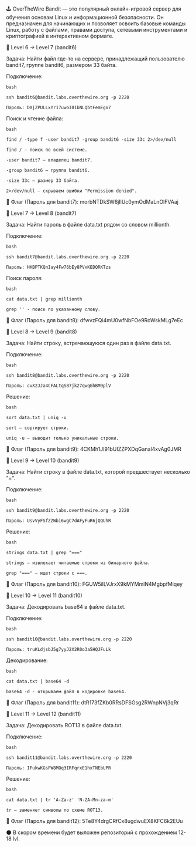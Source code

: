 🕹️ OverTheWire Bandit — это популярный онлайн-игровой сервер для обучения основам Linux и информационной безопасности. Он предназначен для начинающих и позволяет освоить базовые команды Linux, работу с файлами, правами доступа, сетевыми инструментами и криптографией в интерактивном формате.

🔑 Level 6 → Level 7 (bandit6)

Задача: Найти файл где-то на сервере, принадлежащий пользователю bandit7, группе bandit6, размером 33 байта.

Подключение:

    bash

    ssh bandit6@bandit.labs.overthewire.org -p 2220  

    Пароль: DXjZPULLxYr17uwoI01bNLQbtFemEgo7

Поиск и чтение файла:
 
    bash

    find / -type f -user bandit7 -group bandit6 -size 33c 2>/dev/null

    find / – поиск по всей системе.

    -user bandit7 – владелец bandit7.

    -group bandit6 – группа bandit6.

    -size 33c – размер 33 байта.

    2>/dev/null – скрываем ошибки "Permission denied".


🚩 Флаг (Пароль для bandit7): morbNTDkSW6jIlUc0ymOdMaLnOlFVAaj

🔑 Level 7 → Level 8 (bandit7)

Задача: Найти пароль в файле data.txt рядом со словом millionth.

Подключение:

    bash

    ssh bandit7@bandit.labs.overthewire.org -p 2220  

    Пароль: HKBPTKQnIay4Fw76bEy8PVxKEDQRKTzs

Поиск пароля:

    bash

    cat data.txt | grep millionth

    grep '' - поиск по указанному слову.

🚩 Флаг (Пароль для bandit8): dfwvzFQi4mU0wfNbFOe9RoWskMLg7eEc

🔑 Level 8 → Level 9 (bandit8)

Задача: Найти строку, встречающуюся один раз в файле data.txt.

Подключение:

    bash

    ssh bandit8@bandit.labs.overthewire.org -p 2220  

    Пароль: cvX2JJa4CFALtqS87jk27qwqGhBM9plV

Решение:
    
    bash

    sort data.txt | uniq -u

    sort – сортирует строки.

    uniq -u – выводит только уникальные строки.

🚩 Флаг (Пароль для bandit9): 4CKMh1JI91bUIZZPXDqGanal4xvAg0JMR

🔑 Level 9 → Level 10 (bandit9)

Задача: Найти строку в файле data.txt, которой предшествует несколько "=".

Подключение:

    bash

    ssh bandit9@bandit.labs.overthewire.org -p 2220  

    Пароль: UsvVyFSfZZWbi6wgC7dAFyFuR6jQQUhR

Решение:

    bash

    strings data.txt | grep "==="

    strings – извлекает читаемые строки из бинарного файла.

    grep "===" – ищет строки с ===.

🚩 Флаг (Пароль для bandit10): FGUW5ilLVJrxX9kMYMmlN4MgbpfMiqey

🔑 Level 10 → Level 11 (bandit10)

Задача: Декодировать base64 в файле data.txt.

Подключение:

    bash

    ssh bandit10@bandit.labs.overthewire.org -p 2220  

    Пароль: truKLdjsbJ5g7yyJ2X2R0o3a5HQJFuLk

Декодирование:

    bash

    cat data.txt | base64 -d

    base64 -d - открываем файл в кодировке base64.

🚩 Флаг (Пароль для bandit11): dtR173fZKb0RRsDFSGsg2RWnpNVj3qRr

🔑 Level 11 → Level 12 (bandit11)

Задача: Декодировать ROT13 в файле data.txt.

Подключение:

    bash

    ssh bandit11@bandit.labs.overthewire.org -p 2220  

    Пароль: IFukwKGsFW8MOq3IRFqrxE1hxTNEbUPR

Решение:

    bash

    cat data.txt | tr 'A-Za-z' 'N-ZA-Mn-za-m'

    tr – заменяет символы по схеме ROT13.

🚩 Флаг (Пароль для bandit12): 5Te8Y4drgCRfCx8ugdwuEX8KFC6k2EUu

🌑 В скором времени будет выложен репозиторий с прохождением 12-18 lvl.
